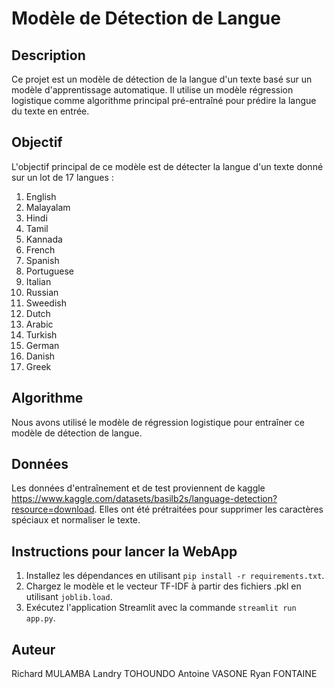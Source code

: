 # Modèle de Détection de Langue

## Description
Ce projet est un modèle de détection de la langue d'un texte basé sur un modèle d'apprentissage automatique. Il utilise un modèle régression logistique comme algorithme principal pré-entraîné pour prédire la langue du texte en entrée.

## Objectif
L'objectif principal de ce modèle est de détecter la langue d'un texte donné sur un lot de 17 langues : 
1) English
2) Malayalam
3) Hindi
4) Tamil
5) Kannada
6) French
7) Spanish
8) Portuguese
9) Italian
10) Russian
11) Sweedish
12) Dutch
13) Arabic
14) Turkish
15) German
16) Danish
17) Greek


## Algorithme
Nous avons utilisé le modèle de régression logistique pour entraîner ce modèle de détection de langue.

## Données
Les données d'entraînement et de test proviennent de kaggle https://www.kaggle.com/datasets/basilb2s/language-detection?resource=download. 
Elles ont été prétraitées pour supprimer les caractères spéciaux et normaliser le texte.

## Instructions pour lancer la WebApp
1. Installez les dépendances en utilisant `pip install -r requirements.txt`.
2. Chargez le modèle et le vecteur TF-IDF à partir des fichiers .pkl en utilisant `joblib.load`.
3. Exécutez l'application Streamlit avec la commande `streamlit run app.py`.


## Auteur
Richard MULAMBA
Landry TOHOUNDO
Antoine VASONE
Ryan FONTAINE


